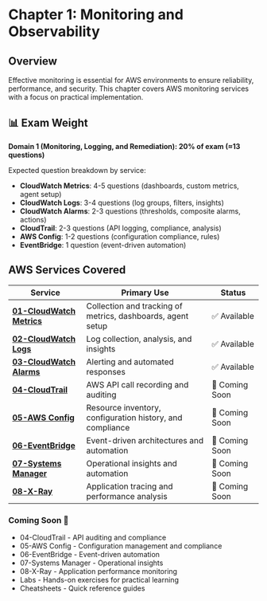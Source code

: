 # Chapter 1: Monitoring and Observability

## Overview

Effective monitoring is essential for AWS environments to ensure reliability, performance, and security. This chapter covers AWS monitoring services with a focus on practical implementation.

## 📊 Exam Weight

**Domain 1 (Monitoring, Logging, and Remediation): 20% of exam (≈13 questions)**

Expected question breakdown by service:
- **CloudWatch Metrics**: 4-5 questions (dashboards, custom metrics, agent setup)
- **CloudWatch Logs**: 3-4 questions (log groups, filters, insights)
- **CloudWatch Alarms**: 2-3 questions (thresholds, composite alarms, actions)
- **CloudTrail**: 2-3 questions (API logging, compliance, analysis)
- **AWS Config**: 1-2 questions (configuration compliance, rules)
- **EventBridge**: 1 question (event-driven automation)

## AWS Services Covered

| Service | Primary Use | Status |
|---------|-------------|---------|
| [**01-CloudWatch Metrics**](./notes/01-cloudwatch-metrics.md)| Collection and tracking of metrics, dashboards, agent setup | ✅ Available |
| [**02-CloudWatch Logs**](./notes/02-cloudwatch-logs.md)| Log collection, analysis, and insights | ✅ Available |
| [**03-CloudWatch Alarms**](./notes/03-cloudwatch-alarms.md)| Alerting and automated responses | ✅ Available |
| [**04-CloudTrail**](./notes/04-cloudtrail.md)| AWS API call recording and auditing | 🚧 Coming Soon |
| [**05-AWS Config**](./notes/05-aws-config.md)| Resource inventory, configuration history, and compliance | 🚧 Coming Soon |
| [**06-EventBridge**](./notes/06-eventbridge.md)| Event-driven architectures and automation | 🚧 Coming Soon |
| [**07-Systems Manager**](./notes/07-systems-manager.md)| Operational insights and automation | 🚧 Coming Soon |
| [**08-X-Ray**](./notes/08-x-ray.md)| Application tracing and performance analysis | 🚧 Coming Soon |


### Coming Soon 🚧
- 04-CloudTrail - API auditing and compliance
- 05-AWS Config - Configuration management and compliance
- 06-EventBridge - Event-driven automation
- 07-Systems Manager - Operational insights
- 08-X-Ray - Application performance monitoring
- Labs - Hands-on exercises for practical learning
- Cheatsheets - Quick reference guides

<!-- ## Labs
- [CloudWatch Alarms & Dashboard](./labs/basic/01-alarms-dashboard.md) - Core monitoring setup
- [CloudWatch Logs & Insights](./labs/intermediate/02-logs-insights.md) - Log analysis and filtering -->

<!-- ## Quick Reference
- [CloudWatch Cheatsheet](./cheatsheets/cloudwatch_cheatsheet.md) - CLI commands and thresholds -->

<!-- ## Monitoring Best Practices

- **Full-Stack Monitoring**: Monitor all layers from infrastructure to application
- **Proactive Alerts**: Set thresholds based on business impact
- **Centralized Logging**: Aggregate logs for comprehensive analysis
- **Automated Remediation**: Create automated responses to common issues
- **Cost-Optimized Monitoring**: Balance monitoring depth with cost implications
- **Resource Tagging**: Use consistent tagging to organize and filter monitoring resources -->